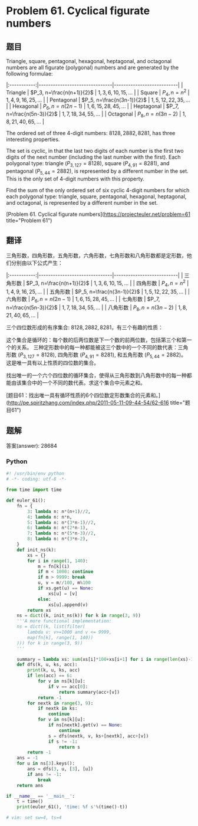 Problem 61. Cyclical figurate numbers
========================================

## 题目

Triangle, square, pentagonal, hexagonal, heptagonal, and octagonal numbers are all figurate (polygonal) numbers and are generated by the following formulae:

|:-----------:|-------------------------------|---------------------------|
| Triangle    | $P_3, n=\frac{n(n+1)}{2}$     | $1, 3, 6, 10, 15, \dots$  |
| Square      | $P_4, n=n^2$                  | $1, 4, 9, 16, 25, \dots$  |
| Pentagonal  | $P_5, n=\frac{n(3n-1)}{2}$    | $1, 5, 12, 22, 35, \dots$ |
| Hexagonal   | $P_6, n=n(2n-1)$              | $1, 6, 15, 28, 45, \dots$ |
| Heptagonal  | $P_7, n=\frac{n(5n-3)}{2}$    | $1, 7, 18, 34, 55, \dots$ |
| Octagonal   | $P_8, n=n(3n-2)$              | $1, 8, 21, 40, 65, \dots$ |

The ordered set of three 4-digit numbers: $8128, 2882, 8281$, has three interesting properties.

The set is cyclic, in that the last two digits of each number is the first two digits of the next number (including the last number with the first).
Each polygonal type: triangle $(P_{3,127}=8128)$, square $(P_{4,91}=8281)$, and pentagonal $(P_{5,44}=2882)$, is represented by a different number in the set.
This is the only set of 4-digit numbers with this property.

Find the sum of the only ordered set of six cyclic 4-digit numbers for which each polygonal type: triangle, square, pentagonal, hexagonal, heptagonal, and octagonal, is represented by a different number in the set.

[Problem 61. Cyclical figurate numbers](https://projecteuler.net/problem=61 title="Problem 61")

## 翻译

三角形数，四角形数，五角形数，六角形数，七角形数和八角形数都是定形数，他们分别由以下公式产生：

|:-----------:|-------------------------------|---------------------------|
| 三角形数     | $P_3, n=\frac{n(n+1)}{2}$     | $1, 3, 6, 10, 15, \dots$  |
| 四角形数     | $P_4, n=n^2$                  | $1, 4, 9, 16, 25, \dots$  |
| 五角形数     | $P_5, n=\frac{n(3n-1)}{2}$    | $1, 5, 12, 22, 35, \dots$ |
| 六角形数     | $P_6, n=n(2n-1)$              | $1, 6, 15, 28, 45, \dots$ |
| 七角形数     | $P_7, n=\frac{n(5n-3)}{2}$    | $1, 7, 18, 34, 55, \dots$ |
| 八角形数     | $P_8, n=n(3n-2)$              | $1, 8, 21, 40, 65, \dots$ |

三个四位数形成的有序集合: $8128, 2882, 8281$，有三个有趣的性质：

这个集合是循环的：每个数的后两位数是下一个数的前两位数，包括第三个和第一个的关系。
三种定形数中的每一种都能被这三个数中的一个不同的数代表：三角形数 $(P_{3,127}=8128)$, 四角形数 $(P_{4,91}=8281)$, 和五角形数 $(P_{5,44}=2882)$。
这是唯一具有以上性质的四位数的集合。

找出唯一的一个六个四位数的循环集合，使得从三角形数到八角形数中的每一种都能由该集合中的一个不同的数代表。求这个集合中元素之和。

[题目61：找出唯一具有循环性质的6个四位数定形数集合的元素和。](http://pe.spiritzhang.com/index.php/2011-05-11-09-44-54/62-616 title="题目61")

## 题解

答案(answer): 28684

### Python

~~~python
#! /usr/bin/env python
# -*- coding: utf-8 -*-

from time import time

def euler_61():
    fn = {
        3: lambda n: n*(n+1)//2,
        4: lambda n: n*n,
        5: lambda n: n*(3*n-1)//2,
        6: lambda n: n*(2*n-1),
        7: lambda n: n*(5*n-3)//2,
        8: lambda n: n*(3*n-2),
    }
    def init_ns(k):
        xs = {}
        for i in range(1, 140):
            m = fn[k](i)
            if m < 1000: continue
            if m > 9999: break
            u, v = m//100, m%100
            if xs.get(u) == None:
                xs[u] = [v]
            else:
                xs[u].append(v)
        return xs
    ns = dict((k, init_ns(k)) for k in range(3, 9))
    '''A more functional implementation:
    ns = dict((k, list(filter(
        lambda v: v>=1000 and v <= 9999,
        map(fn[k], range(1, 140))
    ))) for k in range(3, 9))
    '''

    summary = lambda xs: sum(xs[i]*100+xs[i+1] for i in range(len(xs)-1))
    def dfs(k, u, ks, acc):
        print(k, u, ks, acc)
        if len(acc) == 6:
            for v in ns[k][u]:
                if v == acc[0]:
                    return summary(acc+[v])
            return -1
        for nextk in range(3, 9):
            if nextk in ks:
                continue
            for v in ns[k][u]:
                if ns[nextk].get(v) == None:
                    continue
                s = dfs(nextk, v, ks+[nextk], acc+[v])
                if s != -1:
                    return s
        return -1
    ans = -1
    for u in ns[3].keys():
        ans = dfs(3, u, [3], [u])
        if ans != -1:
            break
    return ans

if __name__ == '__main__':
    t = time()
    print(euler_61(), 'time: %f s'%(time()-t))

# vim: set sw=4, ts=4
~~~
